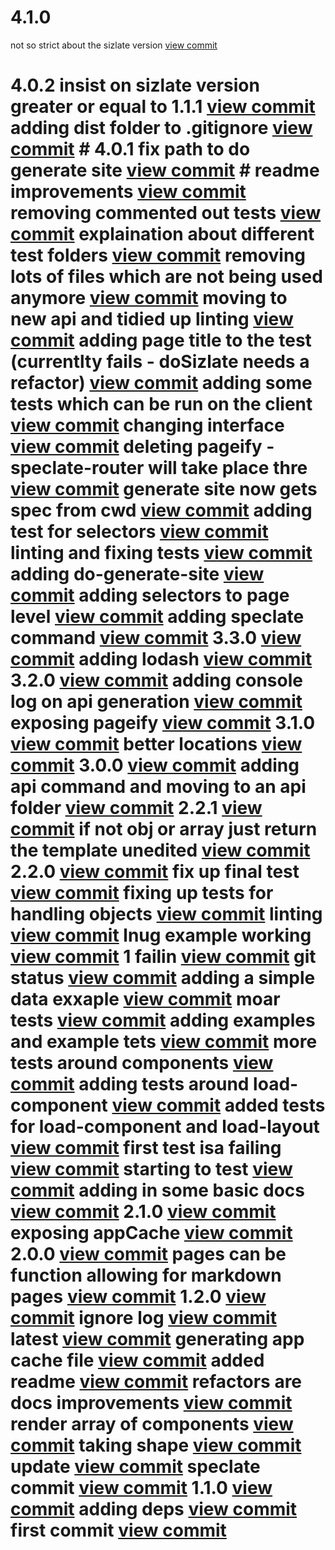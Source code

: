 

# 4.1.0

not so strict about the sizlate version [view commit](http://github.com/$3/$4/commit/427d53d2c77549a46b7bbfcd4804c4aa50da2e8b)

 # 4.0.2 insist on sizlate version greater or equal to 1.1.1 [view commit](http://github.com/$3/$4/commit/7f00cac51347712c1c52fdc32253bce24b43b5ef) adding dist folder to .gitignore [view commit](http://github.com/$3/$4/commit/ac0effecfb6ae85b76612305e7c3c5947cd123ec) # 4.0.1 fix path to do generate site [view commit](http://github.com/$3/$4/commit/49be6c487cefaf5cb4acf1eab35b24900a723bab) # readme improvements [view commit](http://github.com/$3/$4/commit/dd3c4cc070b4f700fff818b2c282e6f8fa9331a1) removing commented out tests [view commit](http://github.com/$3/$4/commit/3f1e474154e25263ab6753ba5793641853e81d31) explaination about different test folders [view commit](http://github.com/$3/$4/commit/cb4b635ae23e4d8942f0762325db4641b716184f) removing lots of files which are not being used anymore [view commit](http://github.com/$3/$4/commit/06b7a3ddadc557d7bf36a66c6f9f269966d41e58) moving to new api and tidied up linting [view commit](http://github.com/$3/$4/commit/396eeeb6050a8e61a5c4aa7bf20a783f8fe45c7d) adding page title to the test (currentlty fails - doSizlate needs a refactor) [view commit](http://github.com/$3/$4/commit/7164107df2cc4ad43ee5c212a053a05fcd8a8bd7) adding some tests which can be run on the client [view commit](http://github.com/$3/$4/commit/7d36d3ef2dd56aac2f8e4a0ce3cf122c0836b634) changing interface [view commit](http://github.com/$3/$4/commit/10cb0ca0c80731d4094d403e3eadb768f931096f) deleting pageify - speclate-router will take place thre [view commit](http://github.com/$3/$4/commit/86154e2c5a697bba3fcace2d4e82ff851b524ce7) generate site now gets spec from cwd [view commit](http://github.com/$3/$4/commit/1eaabfa9a4fc3e93ea4dd3ce6fc3a674b47e0617) adding test for selectors [view commit](http://github.com/$3/$4/commit/6c7570028dc0ed456d59a5c79f743e24d46269f9) linting and fixing tests [view commit](http://github.com/$3/$4/commit/96c46770a499392edfa1f0fb08e1a55c922414ab) adding do-generate-site [view commit](http://github.com/$3/$4/commit/907e86e425f8cc0a69a6e483693ec4b543fad4f0) adding selectors to page level [view commit](http://github.com/$3/$4/commit/a69cacf2cbc6f627f4abb24c174dc1c2b381a568) adding speclate command [view commit](http://github.com/$3/$4/commit/abe5fc8a6aa754b85a4d672181d776ea28f13dc1) 3.3.0 [view commit](http://github.com/$3/$4/commit/7abbdc59374da75967655d7a938469796758007a) adding lodash [view commit](http://github.com/$3/$4/commit/a583f0eb2d15ed2d9226d46aa802730a9de08781) 3.2.0 [view commit](http://github.com/$3/$4/commit/9352483bf19214780d7341ea8089ceb83faed2d0) adding console log on api generation [view commit](http://github.com/$3/$4/commit/0f5a68d7941bf903ed50e297f398ef92b60a2238) exposing pageify [view commit](http://github.com/$3/$4/commit/f1a841316a87519bbbef2872056a1a403aae5d8c) 3.1.0 [view commit](http://github.com/$3/$4/commit/43928455ef2e920dbfa86f7a042cee9a7ec23fe0) better locations [view commit](http://github.com/$3/$4/commit/8fdefc0cfb71900eb5bbec17c3481bd81db73319) 3.0.0 [view commit](http://github.com/$3/$4/commit/fcde8eb6817c354812971649b3c68f9cf553dd45) adding api command and moving to an api folder [view commit](http://github.com/$3/$4/commit/9a89db3a501e99698a79b889c7023688cb93d887) 2.2.1 [view commit](http://github.com/$3/$4/commit/ff3d0feb5c66eace5dc037b50d4d9205b58bad87) if not obj or array just return the template unedited [view commit](http://github.com/$3/$4/commit/22876497b762a72c34da3e762cc137463a10f80c) 2.2.0 [view commit](http://github.com/$3/$4/commit/62de706157864f260224260d97bb4e0305ec7cf4) fix up final test [view commit](http://github.com/$3/$4/commit/e7824d28bcc4a025bceb5eae873f61698a6a0da4) fixing up tests for handling objects [view commit](http://github.com/$3/$4/commit/814d0b17aaf8d4c881995a6fb69f48e70d056b7f) linting [view commit](http://github.com/$3/$4/commit/ea49b7b04209089328ef2d7bd5b093f5008da9c2) lnug example working [view commit](http://github.com/$3/$4/commit/430262dbb68f99afd0f355d6b77536bceeb7b6a1) 1 failin [view commit](http://github.com/$3/$4/commit/b3623af97c0a37c50676ba78587d8927c2a697ad) git status [view commit](http://github.com/$3/$4/commit/9f12d70598c3c211b9417aecad8e64adb0c069ae) adding a simple data exxaple [view commit](http://github.com/$3/$4/commit/21ab93249c7ffcf26b7826c106992a9fd8878e31) moar tests [view commit](http://github.com/$3/$4/commit/8a80f5569d11378890922c7b91cac35fb24a3763) adding examples and example tets [view commit](http://github.com/$3/$4/commit/c94b160c91bdae862fa56e27120d3fc2a88c1f76) more tests around components [view commit](http://github.com/$3/$4/commit/78274f5f5477f1c69a5f3ba4ed0845b4817d9dff) adding tests around load-component [view commit](http://github.com/$3/$4/commit/3e7ead2c7a4434964ed91f0d7a06de71c44dd077) added tests for load-component and load-layout [view commit](http://github.com/$3/$4/commit/d7b81ea0d6f9b011bfb9133269c30b9d75aaec2f) first test isa failing [view commit](http://github.com/$3/$4/commit/f8a3b5171f241ba0aae616451fee0ebdd7786f59) starting to test [view commit](http://github.com/$3/$4/commit/e42645f022d0a0d3c82c578a1f0cf7867abc4ee7) adding in some basic docs [view commit](http://github.com/$3/$4/commit/1f342964a08432d3b35dd89530ca538bd2bb00f2) 2.1.0 [view commit](http://github.com/$3/$4/commit/d31e635d3a1dab4a90bc11fc7578daa14f730fa3) exposing appCache [view commit](http://github.com/$3/$4/commit/9aa935adc1a49c2059201b137d799b8945993f7c) 2.0.0 [view commit](http://github.com/$3/$4/commit/d9958e21400c513293b063352ecdba12199515c5) pages can be function allowing for markdown pages [view commit](http://github.com/$3/$4/commit/8d5a183eff9a801213d24ccaa1496b41da8d08c6) 1.2.0 [view commit](http://github.com/$3/$4/commit/9d134b4d27abb831725f8db14932aa6ddb2095d0) ignore log [view commit](http://github.com/$3/$4/commit/1bb2bb2a3b319c13bdfb11a248d54bdd5839da1c) latest [view commit](http://github.com/$3/$4/commit/da78a35a2d58e7938f89f3e4fe8e61fefa308685) generating app cache file [view commit](http://github.com/$3/$4/commit/802b15e9748082e3e017d6286a650534074d620f) added readme [view commit](http://github.com/$3/$4/commit/d52d2b2a804fdfa9bfdf273b3defc9e2a87bd4eb) refactors are docs improvements [view commit](http://github.com/$3/$4/commit/3b4595a864f0a5584ad1666cbf115d1fe7c1da54) render array of components [view commit](http://github.com/$3/$4/commit/a9cd39d5cc8e85415f3dcaa7c786c86dd417391d) taking shape [view commit](http://github.com/$3/$4/commit/9ff315dd107702502f3a75e946c530aed2bb3a39) update [view commit](http://github.com/$3/$4/commit/a58c40ee60d36ea8416d8a8c8a7a2ae82b4872ad) speclate commit [view commit](http://github.com/$3/$4/commit/108be9d84de5a56a5023394eabfc5c23417b2730) 1.1.0 [view commit](http://github.com/$3/$4/commit/443be4f70766962e3043a41461e057c537feed4c) adding deps [view commit](http://github.com/$3/$4/commit/21bea07fc03e3ada58dfb7ea0931823a752b71a9) first commit [view commit](http://github.com/$3/$4/commit/58984b0d99ede0000fa3acd896afe124181b2089)
